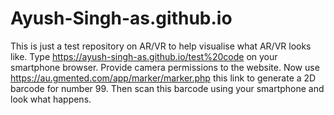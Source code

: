 # Ayush-Singh-as.github.io
This is just a test repository on AR/VR to help visualise what AR/VR looks like.
Type https://ayush-singh-as.github.io/test%20code on your smartphone browser.
Provide camera permissions to the website.
Now use https://au.gmented.com/app/marker/marker.php this link to generate a 2D barcode for number 99.
Then scan this barcode using your smartphone and look what happens.
